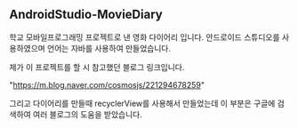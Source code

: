 ## AndroidStudio-MovieDiary
학교 모바일프로그래밍 프로젝트로 낸 영화 다이어리 입니다.
안드로이드 스튜디오를 사용하였으며 언어는 자바를 사용하여 만들었습니다.

제가 이 프로젝트를 할 시 참고했던 블로그 링크입니다.

"https://m.blog.naver.com/cosmosjs/221294678259"

그리고 다이어리를 만들때 recyclerView를 사용해서 만들었는데 이 부분은 구글에 검색하여 여러 블로그의 도움을 받았습니다.
